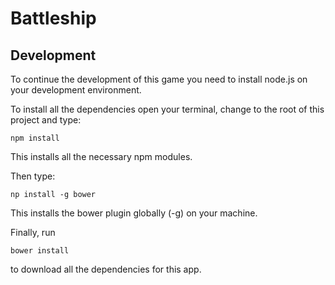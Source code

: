 # Battleship

## Development

To continue the development of this game you need to install node.js on your development environment.

To install all the dependencies open your terminal, change to the root of this project and type:

```
npm install
```

This installs all the necessary npm modules.

Then type:

```
np install -g bower
```

This installs the bower plugin globally (-g) on your machine.

Finally, run

```
bower install
```

to download all the dependencies for this app.